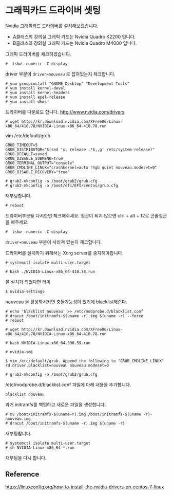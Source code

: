 # 그래픽카드 드라이버 셋팅

Nvidia 그래픽카드 드라이버를 설치해보겠습니다.

- A클래스의 강의실 그래픽 카드는 Nvidia Quadro K2200 입니다.
- B클래스의 강의실 그래픽 카드는 Nvidia Quadro M4000 입니다.

그래픽 드라이버를 체크하겠습니다.
```
#  lshw -numeric -C display
```
driver 부분이 `driver=nouveau` 로 잡혀있는지 체크합니다.

```
# yum groupinstall "GNOME Desktop" "Development Tools"
# yum install kernel-devel
# yum install kernel-headers
# yum install epel-release
# yum install dkms
```

드라이버를 다운로드 합니다.
http://www.nvidia.com/drivers

```
# wget http://kr.download.nvidia.com/XFree86/Linux-x86_64/410.78/NVIDIA-Linux-x86_64-410.78.run
```


vim /etc/default/grub
```
GRUB_TIMEOUT=5
GRUB_DISTRIBUTOR="$(sed 's, release .*$,,g' /etc/system-release)"
GRUB_DEFAULT=saved
GRUB_DISABLE_SUBMENU=true
GRUB_TERMINAL_OUTPUT="console"
GRUB_CMDLINE_LINUX="crashkernel=auto rhgb quiet nouveau.modeset=0"
GRUB_DISABLE_RECOVERY="true"
```

```
# grub2-mkconfig -o /boot/grub2/grub.cfg
# grub2-mkconfig -o /boot/efi/EFI/centos/grub.cfg
```

재부팅합니다.
```
# reboot
```

드라이버부분을 다시한번 체크해주세요.
접근이 되지 않으면 ctrl + alt + f2로 콘솔접근을 해주세요.
```
#  lshw -numeric -C display
```
`driver=nouveau` 부분이 사라져 있는지 체크합니다.

드라이버를 설치하기 위해서는 Xorg server를 중지해야합니다.
```
# systemctl isolate multi-user.target
```


```
# bash ./NVIDIA-Linux-x86_64-410.78.run
```

잘 설치가 되었다면 터미
```
$ nvidia-settings
```

nouveau 을 활성화시키면 충돌가능성이 있기에 blacklist해준다. 
```
# echo 'blacklist nouveau' >> /etc/modprobe.d/blacklist.conf
# dracut /boot/initramfs-$(uname -r).img $(uname -r) --force
# reboot
```

```
# wget http://kr.download.nvidia.com/XFree86/Linux-x86_64/410.78/NVIDIA-Linux-x86_64-410.78.run
```

```
# bash NVIDIA-Linux-x86_64-390.59.run
```

```
# nvidia-smi
```

```
$ vim /etc/default/grub. Append the following to "GRUB_CMDLINE_LINUX"
rd.driver.blacklist=nouveau nouveau.modeset=0
```

```
# grub2-mkconfig -o /boot/grub2/grub.cfg
```

/etc/modprobe.d/blacklist.conf 파일에 아래 내용을 추가합니다.

```
blacklist nouveau
```

과거 initramfs를 백업하고 새로운 파일을 생성합니다.
```
# mv /boot/initramfs-$(uname-r).img /boot/initramfs-$(uname -r)-nouveau.img
# dracut /boot/initramfs-$(uname -r).img $(uname -r)
```

재부팅합니다.

```
# systemctl isolate multi-user.target
# sh NVIDIA-Linux-x86_64-*.run
```

재부팅을 다시 합니다.


## Reference
https://linuxconfig.org/how-to-install-the-nvidia-drivers-on-centos-7-linux